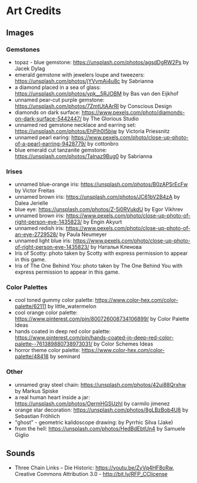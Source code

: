 
# Art Credits 

## Images

### Gemstones 

* topaz - blue gemstone: https://unsplash.com/photos/agsdDgRW2Ps by Jacek Dylag
* emerald gemstone with jewelers loupe and tweezers: https://unsplash.com/photos/jYVvmAi4u8c by Sabrianna 
* a diamond placed in a sea of glass: https://unsplash.com/photos/ypk__5RJOBM by Bas van den Eijkhof
* unnamed pear-cut purple gemstone: https://unsplash.com/photos/7ZmtUtAArRI by Conscious Design
* diamonds on dark surface: https://www.pexels.com/photo/diamonds-on-dark-surface-5442447/ by The Glorious Studio
* unnamed red gemstone necklace and earring set: https://unsplash.com/photos/EhPih0l5bjw by Victoria Priessnitz
* unnamed pearl earing: https://www.pexels.com/photo/close-up-photo-of-a-pearl-earring-9428779/ by cottonbro
* blue emerald cut tanzanite gemstone: https://unsplash.com/photos/Talnaz9Bug0 by Sabrianna

### Irises 

* unnamed blue-orange iris: https://unsplash.com/photos/B0zAPSrEcFw by Victor Freitas
* unnamed brown iris: https://unsplash.com/photos/JC61bV2B4zA by Dalea Jerielle
* blue eye: https://unsplash.com/photos/Z-5i0RVukdU by Egor Vikhrev
* unnamed brown iris: https://www.pexels.com/photo/close-up-photo-of-right-person-eye-1435823/ by Engin Akyurt
* unnamed redish iris: https://www.pexels.com/photo/close-up-photo-of-an-eye-2729528/ by Paula Neumeyer 
* unnamed light blue iris: https://www.pexels.com/photo/close-up-photo-of-right-person-eye-1435823/ by Наталья Кленова
* Iris of Scotty: photo taken by Scotty with express permission to appear in this game.
* Iris of The One Behind You: photo taken by The One Behind You with express permission to appear in this game.

### Color Palettes 

* cool toned gummy color palette: https://www.color-hex.com/color-palette/62111 by little_watermelon
* cool orange color palette: https://www.pinterest.com/pin/800726008734106899/ by Color Palette Ideas
* hands coated in deep red color palette: https://www.pinterest.com/pin/hands-coated-in-deep-red-color-palette--761389880738973031/ by Color Schemes Ideas 
* horror theme color palette: https://www.color-hex.com/color-palette/48418 by seminard


### Other

* unnamed gray steel chain: https://unsplash.com/photos/42ui88Qrxhw by Markus Spiske 
* a real human heart inside a jar: https://unsplash.com/photos/OermHGSUzhI by carmilo jimenez 
* orange star decoration: https://unsplash.com/photos/8gLBzBob4U8 by Sebastian Fröhlich 
* "ghost" - geometric kalidoscope drawing: by Pyrrhic Silva (Jake)
* from the hell: https://unsplash.com/photos/HedBdEbtUn4 by Samuele Giglio

## Sounds

* Three Chain Links – Die Historic: https://youtu.be/ZyVq4HF8oRw, Creative Commons Attribution 3.0 - http://bit.ly/RFP_CClicense
